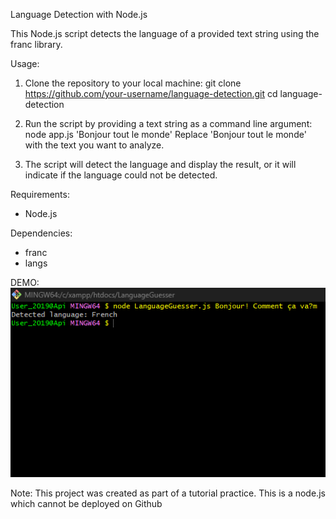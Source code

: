 Language Detection with Node.js

This Node.js script detects the language of a provided text string using the franc library.

Usage:

1. Clone the repository to your local machine:
   git clone https://github.com/your-username/language-detection.git
   cd language-detection

2. Run the script by providing a text string as a command line argument:
   node app.js 'Bonjour tout le monde'
   Replace 'Bonjour tout le monde' with the text you want to analyze.

3. The script will detect the language and display the result, or it will indicate if the language could not be detected.

Requirements:

- Node.js

Dependencies:

- franc
- langs

DEMO:
![Demo Image](demo3.png)



Note: This project was created as part of a tutorial practice. This is a node.js which cannot be deployed on Github
